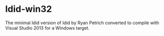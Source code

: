 ldid-win32
=========

The minimal ldid version of ldid by Ryan Petrich converted to compile with Visual Studio 2013 for a Windows target.
